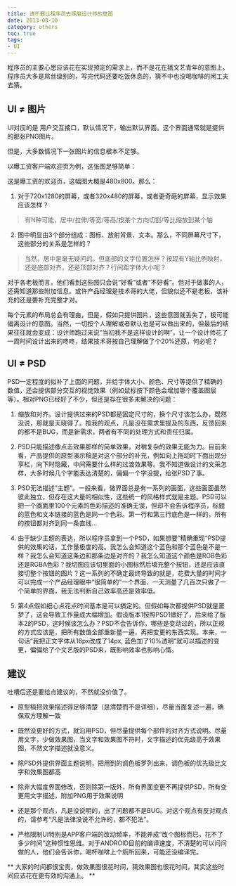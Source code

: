 ```yaml
---
title: 请不要让程序员去琢磨设计师的意图
date: 2013-08-10
category: others
toc: true
tags:
- UI
---
```

程序员的主要心思应该花在实现预定的需求上，而不是花在猜文艺青年的意图上。程序员大多是屌丝级别的，写完代码还要吃饭休息的，猜不中也没喝咖啡的闲工夫去猜。

UI ≠ 图片
-----

UI对应的是 用户交互接口，默认情况下，输出默认界面。这个界面通常就是提供的那张PNG图片。

但是，大多数情况下一张图片的信息根本不足够。

以曝工资客户端欢迎页为例，这张图足够简单：

这是曝工资的欢迎页，这幅图大概是480x800。那么：

1. 对于720x1280的屏幕，或者320x480的屏幕，或者更奇葩的屏幕，显示效果应该怎样？
> 有N种可能，居中/拉伸/等宽/等高/按某个方向切割/等比缩放到某个轴

2. 图中明显由3个部分组成：图标、放射背景、文本。那么，不同屏幕尺寸下，这些部分的关系是怎样的？
> 当然，居中是毫无疑问的。但底部的文字位置怎样？按现有Y轴比例映射，还是底部对齐，还是顶部对齐？行间距字体大小呢？

对于各老板而言，他们看到这些图只会说“好看”或者“不好看”。但对于做事的人，还需知道那些附加信息。或许产品经理是技术哥的大佬，但貌似还不是老板，该补充的还是要补充完整才对。

每个元素的布局总会有理由，但是，假如只提供图片，这些意图就丢失了，极可能偏离设计的意图。当然，一切按个人理解或者默认也是可以做出来的，但最后的结果往往就会变成：设计师跑过来说“当初我不是这样设计的啊”，让一个设计师花了一周时间设计出来的咚咚，结果技术哥按自己理解做了个20%还原，何必呢？

UI ≠ PSD
-----

PSD一定程度的拟补了上面的问题，并给字体大小、颜色、尺寸等提供了精确的数值，还会提供部分交互的视觉效果（例如鼠标按下颜色会增加哪个覆盖图层等）。相对PNG已经好了不少，但还是存在很多未解决的问题：

1. 缩放和对齐。设计提供过来的PSD都是固定尺寸的，换个尺寸该怎么办，既然没说，那就是天晓得了。按我的观点，凡是没在需求里提及的东西，反馈回来的都不是BUG，而是新需求，两者有不同的处理方式和责任归属。

2. PSD只能描述像点击效果那样的简单效果，对稍复杂的效果无能为力。目前来看，产品提供的原型演示稿是对这个部分的补充，例如向上拖动时下面出现分享栏，向下时隐藏，中间需要什么样的过渡效果等。我不知道做设计的文采怎样，大多时候几个字能表达清楚的，偏偏一个字没提，给张PSD了事。

3. PSD无法描述“主题”。一般来看，做界面总是有一系列的画面，这些画面虽然彼此独立，但存在这大量的相似性，这些统一的风格样式就是主题。PSD可以把一个画面里100个元素的色彩描述的准确无误，但却不会告诉程序员，标题的蓝色和文本链接的蓝色是同一个色彩。第一行和第三行底色是一样的，所有的按钮都对齐到同一条直线...

4. 由于缺少主题的表达，所以程序员拿到一个PSD，如果想要“精确重现”PSD提供的效果的话，工作量极度的高。我怎么会知道这个蓝色和那个蓝色是不是一样？我怎么会知道这条边和那条边是对齐的？我怎么知道这个颜色是RGB色彩还是RGBA色彩？我切图应该切里面的小图标然后填充整个按钮，还是应该直接切整个按钮的图片？这一系列的不确定最终导致的就是，花费大量的时间才可以完成一个产品经理眼中“很简单的”一个界面、一天测量了几百次只做了一个简单的界面，我无法判断自己效率高还是效率低。

5. 第4点假如细心点花点时间基本是可以搞定的。但假如每次都提供PSD就是噩梦了，这会导致工作量成大幅增加。假设版本1按照PSD1做好了，后来给了版本2的PSD，这时候该怎么办？PSD不会告诉你，哪些是变动过的，所以正规的方式应该是，把所有数值全部重新量一遍，再把变更的东西实现。本来，一句话“我把正文字体从16px改成了14px, 蓝色加了10%透明”就可以描述的变更，偏偏给了个文艺版的PSD来，既影响效率也影响心情。

建议
-----

吐槽后还是要给点建议的，不然就没价值了。

- 原型稿把效果描述得足够清楚（是清楚而不是详细），尽量当面复述一遍，确保双方理解一致

- 既然没更好的方式，就沿用PSD，但尽量提供每个部件的对齐方式说明。尽量用文字，少做效果图，当文字和效果图不符时，文字描述的优先级高于效果图，不然文字描述就没意义。

- 除PSD外提供界面主题说明，把用到的调色板罗列出来，调色板的优先级比文字和效果图都高

- 除非大幅度界面修改，否则除第一版外，所有界面变更不再提供PSD，所有变更用文字描述，附加PNG用于效果说明

- 还是那个观点，凡是没说明的，出了问题都不是BUG。对这个观点有反对观点的，请参考“凡是法律没说不允许的，都不犯法”。

- 严格限制UI特别是APP客户端的改动频率，不能养成“改个图标而已，花不了多少时间”这种惯性思维。对于ANDROID目前的编译速度，不清楚的可以问问做的人，他们会告诉你，喝杯咖啡上个厕所回来，可能还没编译完。

** 大家的时间都很宝贵，做效果图很花时间，猜效果图也很花时间，其实这些时间应该花在更有效的沟通上。 **